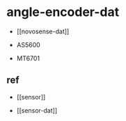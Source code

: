 
# angle-encoder-dat

- [[novosense-dat]]

- AS5600 

- MT6701


## ref 

- [[sensor]]

- [[sensor-dat]]